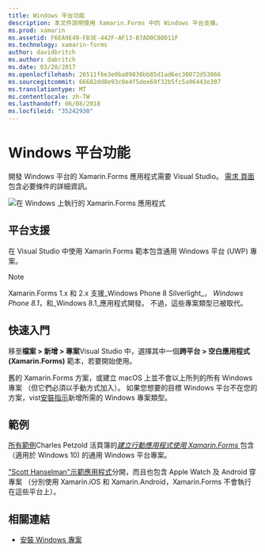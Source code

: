 ```yaml
---
title: Windows 平台功能
description: 本文件說明使用 Xamarin.Forms 中的 Windows 平台支援。
ms.prod: xamarin
ms.assetid: F6EA9E49-FB3E-442F-AF13-B7AD0C80D11F
ms.technology: xamarin-forms
author: davidbritch
ms.author: dabritch
ms.date: 03/20/2017
ms.openlocfilehash: 26511f6e3e0ba09830bb85d1ad6ec30072d53866
ms.sourcegitcommit: 66682dd8e93c0e4f5dee69f32b5fc5a96443e307
ms.translationtype: MT
ms.contentlocale: zh-TW
ms.lasthandoff: 06/08/2018
ms.locfileid: "35242930"
---
```

# <a name="windows-platform-features"></a>Windows 平台功能

開發 Windows 平台的 Xamarin.Forms 應用程式需要 Visual Studio。 [需求 頁面](~/xamarin-forms/get-started/installation.md)包含必要條件的詳細資訊。

![](images/allhanselman.png "在 Windows 上執行的 Xamarin.Forms 應用程式")

## <a name="platform-support"></a>平台支援

在 Visual Studio 中使用 Xamarin.Forms 範本包含通用 Windows 平台 (UWP) 專案。

> [!NOTE]
> Xamarin.Forms 1.x 和 2.x 支援_Windows Phone 8 Silverlight_， _Windows Phone 8.1_，和_Windows 8.1_應用程式開發。 不過，這些專案類型已被取代。

## <a name="getting-started"></a>快速入門

移至**檔案 > 新增 > 專案**Visual Studio 中，選擇其中一個**跨平台 > 空白應用程式 (Xamarin.Forms)** 範本，若要開始使用。

舊的 Xamarin.Forms 方案，或建立 macOS 上並不會以上所列的所有 Windows 專案 （但它們必須以手動方式加入）。
如果您想要的目標 Windows 平台不在您的方案，vist[安裝指示](installation/index.md)新增所需的 Windows 專案類型。

## <a name="samples"></a>範例

[所有範例](https://github.com/xamarin/xamarin-forms-book-preview-2)Charles Petzold 活頁簿的[*建立行動應用程式使用 Xamarin.Forms* ](~/xamarin-forms/creating-mobile-apps-xamarin-forms/index.md)包含 （適用於 Windows 10) 的通用 Windows 平台專案。

["Scott Hanselman"示範應用程式](https://github.com/jamesmontemagno/Hanselman.Forms)分開，而且也包含 Apple Watch 及 Android 穿專案 （分別使用 Xamarin.iOS 和 Xamarin.Android，Xamarin.Forms 不會執行在這些平台上）。

## <a name="related-links"></a>相關連結

- [安裝 Windows 專案](~/xamarin-forms/platform/windows/installation/index.md)

